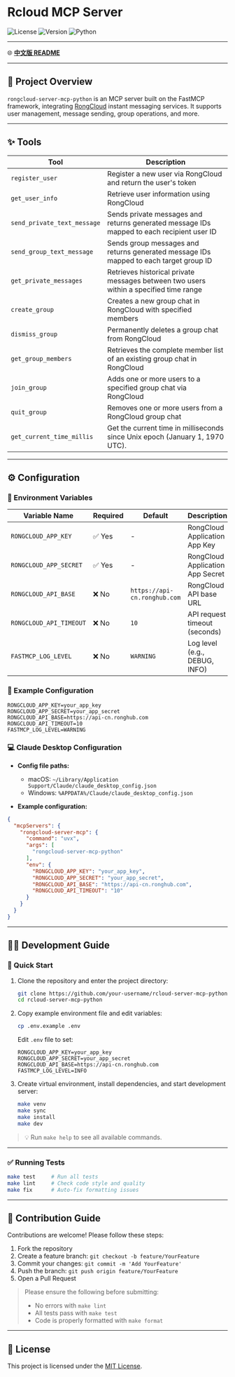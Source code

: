 # Rcloud MCP Server

![License](https://img.shields.io/badge/license-MIT-blue.svg)
![Version](https://img.shields.io/badge/version-0.1.0-green.svg)
![Python](https://img.shields.io/badge/python-3.12+-blue.svg)


---

🌐 **[中文版 README](README.zh.md)**

---

## 📌 Project Overview

`rongcloud-server-mcp-python` is an MCP server built on the FastMCP framework, integrating [RongCloud](https://www.rongcloud.cn/) instant messaging services. It supports user management, message sending, group operations, and more.

---

## ✨ Tools

| Tool                         | Description                                                                 |
|------------------------------|-----------------------------------------------------------------------------|
| `register_user`              | Register a new user via RongCloud and return the user's token              |
| `get_user_info`              | Retrieve user information using RongCloud                                  |
| `send_private_text_message`  | Sends private messages and returns generated message IDs mapped to each recipient user ID |
| `send_group_text_message`    | Sends group messages and returns generated message IDs mapped to each target group ID |
| `get_private_messages`       | Retrieves historical private messages between two users within a specified time range |
| `create_group`               | Creates a new group chat in RongCloud with specified members               |
| `dismiss_group`              | Permanently deletes a group chat from RongCloud                            |
| `get_group_members`          | Retrieves the complete member list of an existing group chat in RongCloud  |
| `join_group`                 | Adds one or more users to a specified group chat via RongCloud             |
| `quit_group`                 | Removes one or more users from a RongCloud group chat                      |
| `get_current_time_millis`                 | Get the current time in milliseconds since Unix epoch (January 1, 1970 UTC).                     |


---

## ⚙️ Configuration

### 🔧 Environment Variables

| Variable Name             | Required | Default                      | Description                  |
|---------------------------|----------|------------------------------|------------------------------|
| `RONGCLOUD_APP_KEY`       | ✅ Yes   | -                            | RongCloud Application App Key |
| `RONGCLOUD_APP_SECRET`    | ✅ Yes   | -                            | RongCloud Application App Secret |
| `RONGCLOUD_API_BASE`      | ❌ No    | `https://api-cn.ronghub.com` | RongCloud API base URL        |
| `RONGCLOUD_API_TIMEOUT`   | ❌ No    | `10`                         | API request timeout (seconds)|
| `FASTMCP_LOG_LEVEL`       | ❌ No    | `WARNING`                    | Log level (e.g., DEBUG, INFO)|

### 🧪 Example Configuration

```env
RONGCLOUD_APP_KEY=your_app_key
RONGCLOUD_APP_SECRET=your_app_secret
RONGCLOUD_API_BASE=https://api-cn.ronghub.com
RONGCLOUD_API_TIMEOUT=10
FASTMCP_LOG_LEVEL=WARNING
````

### 💻 Claude Desktop Configuration

* **Config file paths:**

  * macOS: `~/Library/Application Support/Claude/claude_desktop_config.json`
  * Windows: `%APPDATA%/Claude/claude_desktop_config.json`

* **Example configuration:**

```json
{
  "mcpServers": {
    "rongcloud-server-mcp": {
      "command": "uvx",
      "args": [
        "rongcloud-server-mcp-python"
      ],
      "env": {
        "RONGCLOUD_APP_KEY": "your_app_key",
        "RONGCLOUD_APP_SECRET": "your_app_secret",
        "RONGCLOUD_API_BASE": "https://api-cn.ronghub.com",
        "RONGCLOUD_API_TIMEOUT": "10"
      }
    }
  }
}
```

---

## 🧑‍💻 Development Guide

### 🚀 Quick Start

1. Clone the repository and enter the project directory:

   ```bash
   git clone https://github.com/your-username/rcloud-server-mcp-python.git
   cd rcloud-server-mcp-python
   ```

2. Copy example environment file and edit variables:

   ```bash
   cp .env.example .env
   ```

   Edit `.env` file to set:

   ```env
   RONGCLOUD_APP_KEY=your_app_key
   RONGCLOUD_APP_SECRET=your_app_secret
   RONGCLOUD_API_BASE=https://api-cn.ronghub.com
   FASTMCP_LOG_LEVEL=INFO
   ```

3. Create virtual environment, install dependencies, and start development server:

   ```bash
   make venv
   make sync
   make install
   make dev
   ```

> 💡 Run `make help` to see all available commands.

---

### ✅ Running Tests

```bash
make test     # Run all tests
make lint     # Check code style and quality
make fix      # Auto-fix formatting issues
```

---

## 🤝 Contribution Guide

Contributions are welcome! Please follow these steps:

1. Fork the repository
2. Create a feature branch: `git checkout -b feature/YourFeature`
3. Commit your changes: `git commit -m 'Add YourFeature'`
4. Push the branch: `git push origin feature/YourFeature`
5. Open a Pull Request

> Please ensure the following before submitting:
>
> * No errors with `make lint`
> * All tests pass with `make test`
> * Code is properly formatted with `make format`

---

## 📄 License

This project is licensed under the [MIT License](LICENSE).

